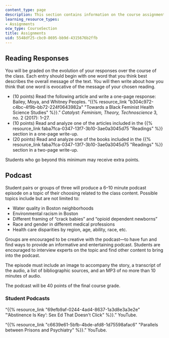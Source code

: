 ```yaml
---
content_type: page
description: This section contains information on the course assignments.
learning_resource_types:
- Assignments
ocw_type: CourseSection
title: Assignments
uid: 5548df25-cbc0-8695-bb9d-4315676b2ffb
---
```


Reading Responses
-----------------

You will be graded on the evolution of your responses over the course of the class. Each entry should begin with one word that you think best describes the overall message of the text. You will then write about how you think that one word is evocative of the message of your chosen reading. 

*   (10 points) Read the following article and write a one-page response: Bailey, Moya, and Whitney Peoples. “{{% resource_link "b304c972-c4bc-4f9b-bb72-224f0643982a" "Towards a Black Feminist Health Science Studies" %}}.” _Catalyst: Feminism, Theory, Technoscience_ 3, no. 2 (2017): 1–27.
*   (10 points) Read and analyze one of the articles included in the {{% resource_link faba7fca-0347-13f7-3b10-3ae0a3045d75 "Readings" %}} section in a one-page write-up.
*   (20 points) Read and analyze one of the books included in the {{% resource_link faba7fca-0347-13f7-3b10-3ae0a3045d75 "Readings" %}} section in a two-page write-up.

Students who go beyond this minimum may receive extra points.

Podcast
-------

Student pairs or groups of three will produce a 6–10 minute podcast episode on a topic of their choosing related to the class content. Possible topics include but are not limited to:

*   Water quality in Boston neighborhoods
*   Environmental racism in Boston
*   Different framing of “crack babies” and “opioid dependent newborns”
*   Race and gender in different medical professions
*   Health care disparities by region, age, ability, race, etc.

Groups are encouraged to be creative with the podcast—to have fun and find ways to provide an informative and entertaining podcast. Students are encouraged to interview experts on the topic and find other content to bring into the podcast.

The episode must include an image to accompany the story, a transcript of the audio, a list of bibliographic sources, and an MP3 of no more than 10 minutes of audio.

The podcast will be 40 points of the final course grade.

### Student Podcasts

“{{% resource_link "69efb9af-0244-4ad4-8637-1a3d8e3a3e2e" "‘Abstinence Is Key’: Sex Ed That Doesn't Click" %}}.” YouTube.

“{{% resource_link "c6639e61-5bfb-4bde-afd8-1d75598afac6" "Parallels between Prisons and Psychiatry" %}}.” YouTube.